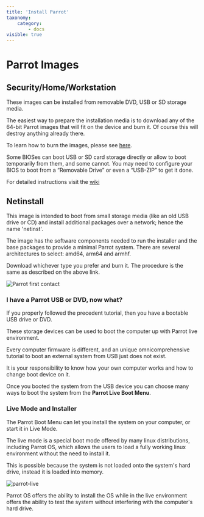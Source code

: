 ```yaml
---
title: 'Install Parrot'
taxonomy:
    category:
        - docs
visible: true
---
```


# Parrot Images

## Security/Home/Workstation

These images can be installed from removable DVD, USB or SD storage media. 

The easiest way to prepare the installation media is to download any of the 64-bit Parrot images that will fit on the device and burn it. Of course this will destroy anything already there.

To learn how to burn the images, please see [here](https://www.parrotsec.org/docs/getting-started/create-boot-device/).

Some BIOSes can boot USB or SD card storage directly or allow to boot temporarily from them, and some cannot. You may need to configure your BIOS to boot from a “Removable Drive” or even a “USB-ZIP” to get it done.

For detailed instructions visit the [wiki](wiki/single-system-home.md)

## Netinstall

This image is intended to boot from small storage media (like an old USB drive or CD) and install additional packages over a network; hence the name 'netinst'.

The image has the software components needed to run the installer and the base packages to provide a minimal Parrot system. There are several architectures to select: amd64, arm64 and armhf.

Download whichever type you prefer and burn it. The procedure is the same as described on the above link.

![Parrot first contact](/img/martian-first-contact.jpg)


### I have a Parrot USB or DVD, now what?

If you properly followed the precedent tutorial, then you have a bootable USB drive or DVD.

These storage devices can be used to boot the computer up with Parrot live environment.

Every computer firmware is different, and an unique omnicomprehensive tutorial to boot an external system from USB just does not exist.

It is your responsibility to know how your own computer works and how to change boot device on it.

Once you booted the system from the USB device you can choose many ways to boot the system from the **Parrot Live Boot Menu**.


### Live Mode and Installer

The Parrot Boot Menu can let you install the system on your computer, or start it in Live Mode.

The live mode is a special boot mode offered by many linux distributions, including Parrot OS, which allows the users to load a fully working linux environment without the need to install it.

This is possible because the system is not loaded onto the system's hard drive, instead it is loaded into memory.

![parrot-live](/img/parrot-live.png)

Parrot OS offers the ability to install the OS while in the live environment offers the ability to test the system without interfering with the computer's hard drive.